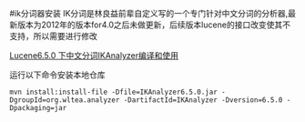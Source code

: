#ik分词器安装
IK分词是林良益前辈自定义写的一个专门针对中文分词的分析器,最新版本为2012年的版本for4.0之后未做更新，后续版本lucene的接口改变使其不支持，所以需要进行修改

[Lucene6.5.0 下中文分词IKAnalyzer编译和使用](http://blog.csdn.net/fanpei_moukoy/article/details/67637851)

运行以下命令安装本地仓库

```shell
mvn install:install-file -Dfile=IKAnalyzer6.5.0.jar -DgroupId=org.wltea.analyzer -DartifactId=IKAnalyzer -Dversion=6.5.0 -Dpackaging=jar
```
